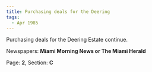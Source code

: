```yaml
---  
title: Purchasing deals for the Deering  
tags:  
  - Apr 1985  
---  
```

  
Purchasing deals for the Deering Estate continue.  
  
Newspapers: **Miami Morning News or The Miami Herald**  
  
Page: **2**, Section: **C** 
